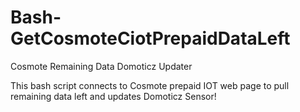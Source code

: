 # Bash-GetCosmoteCiotPrepaidDataLeft
Cosmote Remaining Data Domoticz Updater

This bash script connects to Cosmote prepaid IOT web page to pull remaining data left
and updates Domoticz Sensor!
